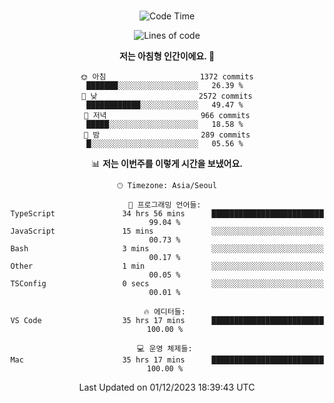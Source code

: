<div align="center">

<br />

 <!--START_SECTION:waka-->
![Code Time](http://img.shields.io/badge/Code%20Time-1%2C736%20hrs%2037%20mins-blue)

![Lines of code](https://img.shields.io/badge/%EC%A0%80%EB%8A%94%20%EC%97%AC%ED%83%9C%EA%B9%8C%EC%A7%80%20-3.5%20million%20%EC%A4%84%EC%9D%98%20%EC%BD%94%EB%93%9C%EB%A5%BC%20%EC%9E%91%EC%84%B1%ED%96%88%EC%96%B4%EC%9A%94.-blue)

**저는 아침형 인간이에요. 🐤** 

```text
🌞 아침                     1372 commits        ███████░░░░░░░░░░░░░░░░░░   26.39 % 
🌆 낮　                     2572 commits        ████████████░░░░░░░░░░░░░   49.47 % 
🌃 저녁                     966 commits         █████░░░░░░░░░░░░░░░░░░░░   18.58 % 
🌙 밤　                     289 commits         █░░░░░░░░░░░░░░░░░░░░░░░░   05.56 % 
```


📊 **저는 이번주를 이렇게 시간을 보냈어요.** 

```text
🕑︎ Timezone: Asia/Seoul

💬 프로그래밍 언어들: 
TypeScript               34 hrs 56 mins      █████████████████████████   99.04 % 
JavaScript               15 mins             ░░░░░░░░░░░░░░░░░░░░░░░░░   00.73 % 
Bash                     3 mins              ░░░░░░░░░░░░░░░░░░░░░░░░░   00.17 % 
Other                    1 min               ░░░░░░░░░░░░░░░░░░░░░░░░░   00.05 % 
TSConfig                 0 secs              ░░░░░░░░░░░░░░░░░░░░░░░░░   00.01 % 

🔥 에디터들: 
VS Code                  35 hrs 17 mins      █████████████████████████   100.00 % 

💻 운영 체제들: 
Mac                      35 hrs 17 mins      █████████████████████████   100.00 % 
```


 Last Updated on 01/12/2023 18:39:43 UTC
<!--END_SECTION:waka-->

</div>
